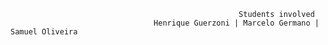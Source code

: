 

                                             
                                             
                                             
                                             
                                                                          
                                             
                                                       Students involved
                                    Henrique Guerzoni | Marcelo Germano | Samuel Oliveira
